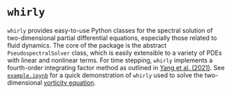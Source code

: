 # `whirly`

`whirly` provides easy-to-use Python classes for the spectral solution of two-dimensional partial differential equations, especially those related to fluid dynamics. The core of the package is the abstract `PseudospectralSolver` class, which is easily extensible to a variety of PDEs with linear and nonlinear terms. For time stepping, `whirly` implements a fourth-order integrating factor method as outlined in [Yang et al. (2021)](https://www.sciencedirect.com/science/article/pii/S002199912030766X). See [`example.ipynb`](https://github.com/dsconnelly/whirly/blob/main/example.ipynb) for a quick demonstration of `whirly` used to solve the two-dimensional [vorticity equation](https://en.wikipedia.org/wiki/Vorticity_equation).
